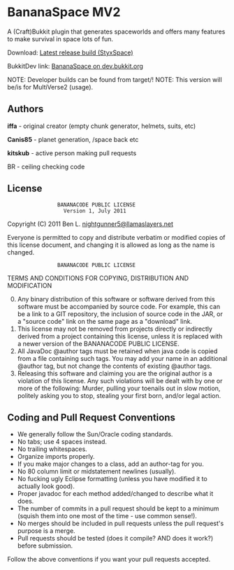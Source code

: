 BananaSpace MV2
======
A (Craft)Bukkit plugin that generates spaceworlds and offers many features to make survival in space lots of fun.

Download: [Latest release build (StyxSpace)](http://saxxyspin.com/dcp/dl.php?id=StyxSpace&ver=1.1)

BukkitDev link: [BananaSpace on dev.bukkit.org](http://dev.bukkit.org/server-mods/bananaspace/)

NOTE: Developer builds can be found from target/!
NOTE: This version will be/is for MultiVerse2 (usage).

Authors
-----------
**iffa** - original creator (empty chunk generator, helmets, suits, etc)

**Canis85** - planet generation, /space back etc

**kitskub** - active person making pull requests

BR - ceiling checking code

License
-----------

                    BANANACODE PUBLIC LICENSE
                      Version 1, July 2011

 Copyright (C) 2011 Ben L. <nightgunner5@llamaslayers.net>

 Everyone is permitted to copy and distribute verbatim or modified
 copies of this license document, and changing it is allowed as long
 as the name is changed.

                    BANANACODE PUBLIC LICENSE
   TERMS AND CONDITIONS FOR COPYING, DISTRIBUTION AND MODIFICATION

  0. Any binary distribution of this software or software derived from this
     software must be accompanied by source code. For example, this can be
     a link to a GIT repository, the inclusion of source code in the JAR,
     or a "source code" link on the same page as a "download" link.
  1. This license may not be removed from projects directly or indirectly
     derived from a project containing this license, unless it is replaced
     with a newer version of the BANANACODE PUBLIC LICENSE.
  2. All JavaDoc @author tags must be retained when java code is copied from a
     file containing such tags. You may add your name in an additional @author
     tag, but not change the contents of existing @author tags.
  3. Releasing this software and claiming you are the original author is a
     violation of this license. Any such violations will be dealt with by
     one or more of the following: Murder, pulling your toenails out in slow
     motion, politely asking you to stop, stealing your first born, and/or
     legal action.

Coding and Pull Request Conventions
-----------

* We generally follow the Sun/Oracle coding standards.
* No tabs; use 4 spaces instead.
* No trailing whitespaces.
* Organize imports properly.
* If you make major changes to a class, add an author-tag for you.
* No 80 column limit or midstatement newlines (usually).
* No fucking ugly Eclipse formatting (unless you have modified it to actually look good).
* Proper javadoc for each method added/changed to describe what it does.
* The number of commits in a pull request should be kept to a minimum (squish them into one most of the time - use common sense!).
* No merges should be included in pull requests unless the pull request's purpose is a merge.
* Pull requests should be tested (does it compile? AND does it work?) before submission.

Follow the above conventions if you want your pull requests accepted.  
